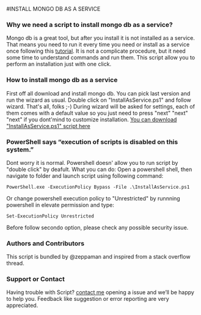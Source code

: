 #INSTALL MONGO DB AS A SERVICE

### Why we need a script to install mongo db as a service?
Mongo db is a great tool, but after you install it is not installed as a service. That means you need to run it every time you need or install as a service once following this [tutorial](https://docs.mongodb.org/manual/tutorial/install-mongodb-on-windows/).
It is not a complicate procedure, but it need some time to understand commands and run them. This script allow you to perform an installation just with one click.

### How to install mongo db as a service
First off all download and install mongo db. You can pick last version and run the wizard as usual.
Double click on "InstallAsService.ps1" and follow wizard. That's all, folks ;-)
During wizard will be asked for settings, each of them comes with a default value so you just need to press "next" "next" "next" if you dont'mind to customize installation.
 [You can download "InstallAsService.ps1" script here](https://github.com/zeppaman/install-mongo-db-as-service/blob/master/InstallAsService.ps1)


### PowerShell says “execution of scripts is disabled on this system.”
Dont worry it is normal. Powershell doesn' allow you to run script by "double click" by deafult. What you can do:
Open a powershell shell, then navigate to folder and launch script using following command:

    PowerShell.exe -ExecutionPolicy Bypass -File .\InstallAsService.ps1
    
Or change powershell execution policy to "Unrestricted" by runnning powershell in elevate permission and type:

    Set-ExecutionPolicy Unrestricted

Before follow secondo option, please check any possible security issue.

### Authors and Contributors
This script is bundled by @zeppaman  and inspired from a stack overflow thread. 

### Support or Contact
Having trouble with Script?  [contact me](https://github.com/zeppaman/install-mongo-db-as-service/issues) opening a issue and we’ll be happy to help you. Feedback like suggestion or error reporting are very appreciated.
